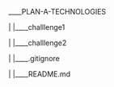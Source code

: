 ____PLAN-A-TECHNOLOGIES

| |____challlenge1

| |____challlenge2

| |____.gitignore

| |____README.md